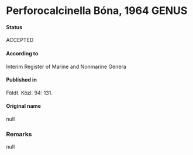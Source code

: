 Perforocalcinella Bóna, 1964 GENUS
=======

#### Status
ACCEPTED

#### According to
Interim Register of Marine and Nonmarine Genera

#### Published in
Földt. Közl. 94: 131.

#### Original name
null

### Remarks
null